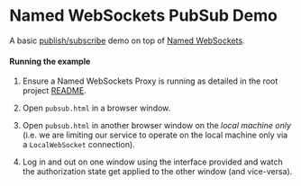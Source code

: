 Named WebSockets PubSub Demo
===

A basic [publish/subscribe](https://en.wikipedia.org/wiki/Publish–subscribe_pattern) demo on top of [Named WebSockets](https://github.com/namedwebsockets/proxy).

#### Running the example

1. Ensure a Named WebSockets Proxy is running as detailed in the root project [README](https://github.com/namedwebsockets/proxy/blob/master/README.md#run-a-named-websockets-proxy).

2. Open `pubsub.html` in a browser window.

3. Open `pubsub.html` in another browser window on the *local machine only* (i.e. we are limiting our service to operate on the local machine only via a `LocalWebSocket` connection).

4. Log in and out on one window using the interface provided and watch the authorization state get applied to the other window (and vice-versa).
